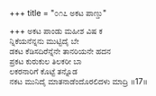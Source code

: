 +++
title = "೦೧೭ ಅಕಟ ಪಾಣ್ಡು"

+++
ಅಕಟ ಪಾಂಡು ಮಹೀಶ ವಿಷ ಕ  
ನ್ನಿಕೆಯನೆನ್ನನು ಮುಟ್ಟಿದೈ ಬೇ  
ಡಕಟ ಕೆಡಿಸದಿರೆನ್ನೆನೇ ತಾನರಿಯನೇ ಹದನ   
ಪ್ರಕಟ ಕುರುಕುಲ ತಿಲಕರೀ ಬಾ  
ಲಕರನಾರಿಗೆ ಕೊಟ್ಟೆ ತನ್ನೊಡ  
ನಕಟ ಮುನಿದೈ ಮಾತನಾಡೆಂದೊರಲಿದಳು ಮಾದ್ರಿ     ॥17॥